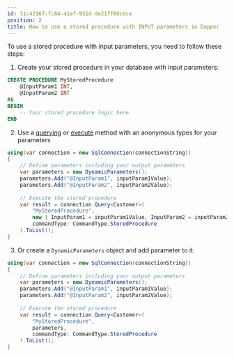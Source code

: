 ```yaml
---
id: 31c42167-fc84-41ef-931d-de21ff0dcdce
position: 2
title: How to use a stored procedure with INPUT parameters in Dapper
---
```


To use a stored procedure with input parameters, you need to follow these steps:

1. Create your stored procedure in your database with input parameters:

```sql
CREATE PROCEDURE MyStoredProcedure
    @InputParam1 INT,
    @InputParam2 INT
AS
BEGIN
    -- Your stored procedure logic here
END
```

2. Use a [querying](/dapper-query) or [execute](/non-query) method with an anonymous types for your parameters

```csharp
using(var connection = new SqlConnection(connectionString))
{
	// Define parameters including your output parameters
	var parameters = new DynamicParameters();
	parameters.Add("@InputParam1", inputParam1Value);
	parameters.Add("@InputParam2", inputParam2Value);
	
	// Execute the stored procedure
	var result = connection.Query<Customer>(
		"MyStoredProcedure",
		new { InputParam1 = inputParam1Value, InputParam2 = inputParam2Value},
		commandType: CommandType.StoredProcedure
	).ToList();
}
```

3. Or create a `DynamicParameters` object and add parameter to it.


```csharp
using(var connection = new SqlConnection(connectionString))
{
	// Define parameters including your output parameters
	var parameters = new DynamicParameters();
	parameters.Add("@InputParam1", inputParam1Value);
	parameters.Add("@InputParam2", inputParam2Value);
	
	// Execute the stored procedure
	var result = connection.Query<Customer>(
		"MyStoredProcedure",
		parameters,
		commandType: CommandType.StoredProcedure
	).ToList();
}
```